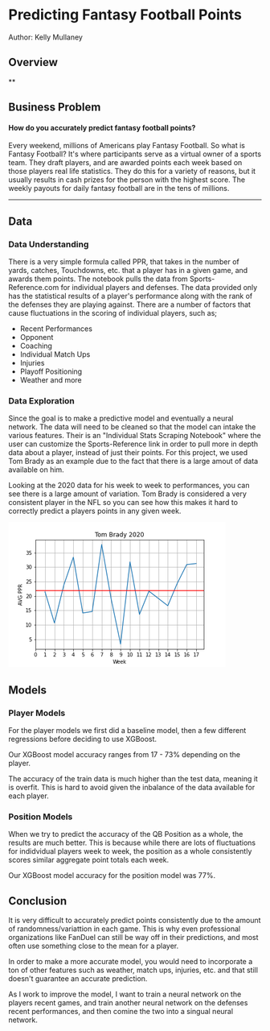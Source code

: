 # Predicting Fantasy Football Points

Author: Kelly Mullaney

## Overview

**
## Business Problem
#### How do you accurately predict fantasy football points?
Every weekend, millions of Americans play Fantasy Football. So what is Fantasy Football? It's where participants serve as a virtual owner of 
a sports team. They draft players, and are awarded points each week based on those players real life statistics. They do this for a variety 
of reasons, but it usually results in cash prizes for the person with the highest score. The weekly payouts for daily fantasy football are 
in the tens of millions.

***
## Data
### Data Understanding
There is a very simple formula called PPR, that takes in the number of yards, catches, Touchdowns, etc. that a player has in a given game, 
and awards them points. The notebook pulls the data from Sports-Reference.com for individual players and defenses. The data provided only 
has the statistical results of a player's performance along with the rank of the defenses they are playing against. There are a number of 
factors that cause fluctuations in the scoring of individual players, such as;
- Recent Performances
- Opponent
- Coaching
- Individual Match Ups
- Injuries
- Playoff Positioning
- Weather and more

### Data Exploration
Since the goal is to make a predictive model and eventually a neural network. The data will need to be cleaned so that the model can intake 
the various features. Their is an "Individual Stats Scraping Notebook" where the user can customize the Sports-Reference link in order to 
pull more in depth data about a player, instead of just their points. For this project, we used Tom Brady as an example due to the fact 
that there is a large amout of data available on him.

Looking at the 2020 data for his week to week to performances, you can see there is a large amount of variation. Tom Brady is considered a 
very consistent player in the NFL so you can see how this makes it hard to correctly predict a players points in any given week.

![TomBrady2020](./Images/Tom_Brady_2020.png)

## Models
### Player Models

For the player models we first did a baseline model, then a few different regressions before deciding to use XGBoost.

Our XGBoost model accuracy ranges from 17 - 73% depending on the player.

The accuracy of the train data is much higher than the test data, meaning it is overfit. This is hard to avoid given the inbalance of the 
data available for each player.

### Position Models
When we try to predict the accuracy of the QB Position as a whole, the results are much better. This is because while there are lots of 
fluctuations for indidvidual players week to week, the position as a whole consistently scores similar aggregate point totals each week.

Our XGBoost model accuracy for the position model was 77%.

## Conclusion

It is very difficult to accurately predict points consistently due to the amount of randomness/variattion in each game. This is why even 
professional organizations like FanDuel can still be way off in their predictions, and most often use something close to the mean for a 
player.

In order to make a more accurate model, you would need to incorporate a ton of other features such as weather, match ups, injuries, etc. and 
that still doesn't guarantee an accurate prediction.

As I work to improve the model, I want to train a neural network on the players recent games, and train another neural network on the 
defenses recent performances, and then comine the two into a singual neural network.


